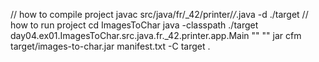 
//  how to compile project
javac src/java/fr/_42/printer/*/*.java -d ./target
// how to run project
cd ImagesToChar
java -classpath ./target day04.ex01.ImagesToChar.src.java.fr._42.printer.app.Main "<black>" "<white>"
jar cfm target/images-to-char.jar manifest.txt -C target .
